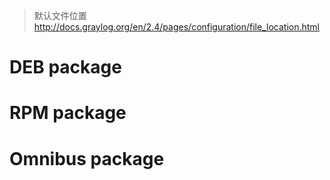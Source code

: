 > 默认文件位置  http://docs.graylog.org/en/2.4/pages/configuration/file_location.html

# DEB package
# RPM package
# Omnibus package

